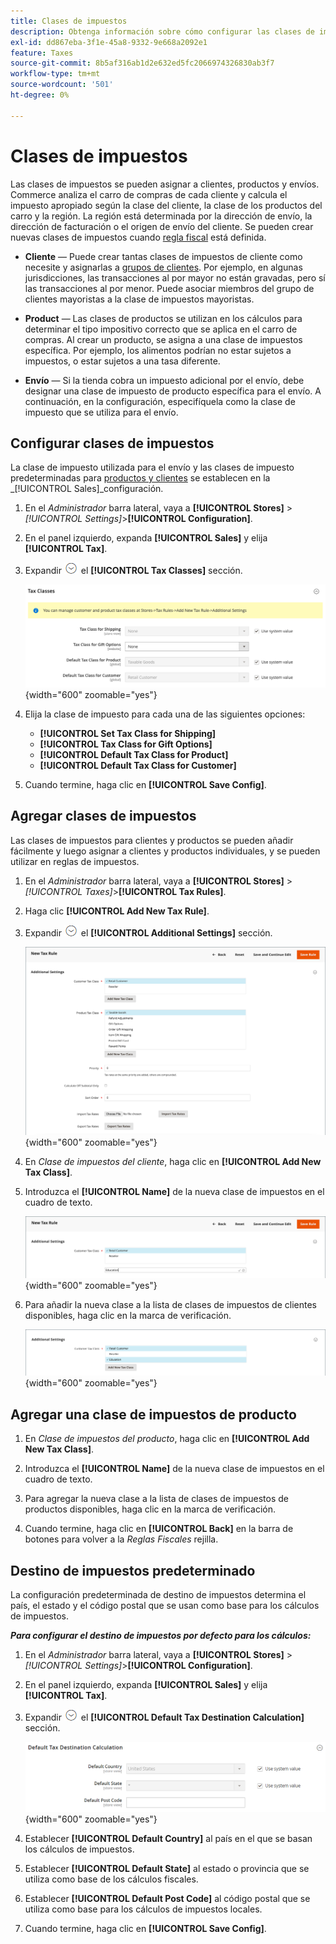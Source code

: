 ```yaml
---
title: Clases de impuestos
description: Obtenga información sobre cómo configurar las clases de impuestos que se utilizan para las reglas de impuestos.
exl-id: dd867eba-3f1e-45a8-9332-9e668a2092e1
feature: Taxes
source-git-commit: 8b5af316ab1d2e632ed5fc2066974326830ab3f7
workflow-type: tm+mt
source-wordcount: '501'
ht-degree: 0%

---
```


# Clases de impuestos

Las clases de impuestos se pueden asignar a clientes, productos y envíos. Commerce analiza el carro de compras de cada cliente y calcula el impuesto apropiado según la clase del cliente, la clase de los productos del carro y la región. La región está determinada por la dirección de envío, la dirección de facturación o el origen de envío del cliente. Se pueden crear nuevas clases de impuestos cuando [regla fiscal](tax-rules.md) está definida.

- **Cliente** — Puede crear tantas clases de impuestos de cliente como necesite y asignarlas a [grupos de clientes](../customers/customer-groups.md). Por ejemplo, en algunas jurisdicciones, las transacciones al por mayor no están gravadas, pero sí las transacciones al por menor. Puede asociar miembros del grupo de clientes mayoristas a la clase de impuestos mayoristas.

- **Product** — Las clases de productos se utilizan en los cálculos para determinar el tipo impositivo correcto que se aplica en el carro de compras. Al crear un producto, se asigna a una clase de impuestos específica. Por ejemplo, los alimentos podrían no estar sujetos a impuestos, o estar sujetos a una tasa diferente.

- **Envío** — Si la tienda cobra un impuesto adicional por el envío, debe designar una clase de impuesto de producto específica para el envío. A continuación, en la configuración, especifíquela como la clase de impuesto que se utiliza para el envío.

## Configurar clases de impuestos

La clase de impuesto utilizada para el envío y las clases de impuesto predeterminadas para [productos y clientes](#add-a-product-tax-class) se establecen en la _[!UICONTROL Sales]_configuración.

1. En el _Administrador_ barra lateral, vaya a **[!UICONTROL Stores]** > _[!UICONTROL Settings]_>**[!UICONTROL Configuration]**.

1. En el panel izquierdo, expanda **[!UICONTROL Sales]** y elija **[!UICONTROL Tax]**.

1. Expandir ![Selector de expansión](../assets/icon-display-expand.png) el **[!UICONTROL Tax Classes]** sección.

   ![Configuración - clases de impuestos](../configuration-reference/sales/assets/tax-tax-classes.png){width="600" zoomable="yes"}

1. Elija la clase de impuesto para cada una de las siguientes opciones:

   - **[!UICONTROL Set Tax Class for Shipping]**
   - **[!UICONTROL Tax Class for Gift Options]**
   - **[!UICONTROL Default Tax Class for Product]**
   - **[!UICONTROL Default Tax Class for Customer]**

1. Cuando termine, haga clic en **[!UICONTROL Save Config]**.

## Agregar clases de impuestos

Las clases de impuestos para clientes y productos se pueden añadir fácilmente y luego asignar a clientes y productos individuales, y se pueden utilizar en reglas de impuestos.

1. En el _Administrador_ barra lateral, vaya a **[!UICONTROL Stores]** > _[!UICONTROL Taxes]_>**[!UICONTROL Tax Rules]**.

1. Haga clic **[!UICONTROL Add New Tax Rule]**.

1. Expandir ![Selector de expansión](../assets/icon-display-expand.png) el **[!UICONTROL Additional Settings]** sección.

   ![Agregar nueva clase de impuestos](./assets/tax-class-additional-settings.png){width="600" zoomable="yes"}

1. En _Clase de impuestos del cliente_, haga clic en **[!UICONTROL Add New Tax Class]**.

1. Introduzca el **[!UICONTROL Name]** de la nueva clase de impuestos en el cuadro de texto.

   ![Agregar nueva clase de impuestos](./assets/tax-class-customer-add-new.png){width="600" zoomable="yes"}

1. Para añadir la nueva clase a la lista de clases de impuestos de clientes disponibles, haga clic en la marca de verificación.

   ![Nuevas clases de impuestos](./assets/tax-classes-updated.png){width="600" zoomable="yes"}

## Agregar una clase de impuestos de producto

1. En _Clase de impuestos del producto_, haga clic en **[!UICONTROL Add New Tax Class]**.

1. Introduzca el **[!UICONTROL Name]** de la nueva clase de impuestos en el cuadro de texto.

1. Para agregar la nueva clase a la lista de clases de impuestos de productos disponibles, haga clic en la marca de verificación.

1. Cuando termine, haga clic en **[!UICONTROL Back]** en la barra de botones para volver a la _Reglas Fiscales_ rejilla.

## Destino de impuestos predeterminado

La configuración predeterminada de destino de impuestos determina el país, el estado y el código postal que se usan como base para los cálculos de impuestos.

**_Para configurar el destino de impuestos por defecto para los cálculos:_**

1. En el _Administrador_ barra lateral, vaya a **[!UICONTROL Stores]** > _[!UICONTROL Settings]_>**[!UICONTROL Configuration]**.

1. En el panel izquierdo, expanda **[!UICONTROL Sales]** y elija **[!UICONTROL Tax]**.

1. Expandir ![Selector de expansión](../assets/icon-display-expand.png) el **[!UICONTROL Default Tax Destination Calculation]** sección.

   ![Cálculo de Destino de Impuestos por Defecto](../configuration-reference/sales/assets/tax-default-tax-destination-calculation.png){width="600" zoomable="yes"}

1. Establecer **[!UICONTROL Default Country]** al país en el que se basan los cálculos de impuestos.

1. Establecer **[!UICONTROL Default State]** al estado o provincia que se utiliza como base de los cálculos fiscales.

1. Establecer **[!UICONTROL Default Post Code]** al código postal que se utiliza como base para los cálculos de impuestos locales.

1. Cuando termine, haga clic en **[!UICONTROL Save Config]**.
